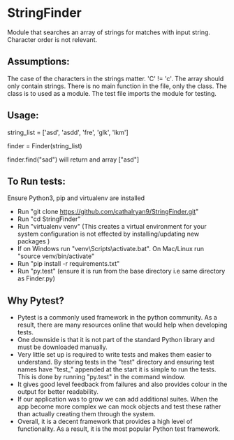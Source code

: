 # StringFinder
Module that searches an array of strings for matches with input string. Character order is not relevant.

## Assumptions:
The case of the characters in the strings matter. 'C' != 'c'.
The array should only contain strings.
There is no main function in the file, only the class. The class is to used as a module. The test file imports the module for testing.

## Usage:
string_list = ['asd', 'asdd', 'fre', 'glk', 'lkm']

finder = Finder(string_list)

finder.find("sad") will return and array ["asd"]

## To Run tests:
Ensure Python3, pip and virtualenv are installed
* Run "git clone https://github.com/cathalryan9/StringFinder.git"
* Run "cd StringFinder"
* Run "virtualenv venv" (This creates a virtual environment for your system configuration is not effected by installing/updating new packages  )
* If on Windows run "venv\Scripts\activate.bat". On Mac/Linux run "source venv/bin/activate" 
* Run "pip install -r requirements.txt"
* Run "py.test" (ensure it is run from the base directory i.e same directory as Finder.py)

## Why Pytest?
* Pytest is a commonly used framework in the python community. As a result, there are many resources online that would help when developing tests.
* One downside is that it is not part of the standard Python library and must be downloaded manually. 
* Very little set up is required to write tests and makes them easier to understand. By storing tests in the "test" directory and ensuring test names have "test_" appended at the start it is simple to run the tests. This is done by running "py.test" in the command window.
* It gives good level feedback from failures and also provides colour in the output for better readability.
* If our application was to grow we can add additional suites. When the app become more complex we can mock objects and test these rather than actually creating them through the system.
* Overall, it is a decent framework that provides a high level of functionality. As a result, it is the most popular Python test framework.

